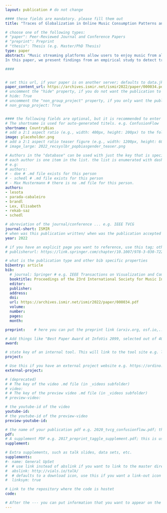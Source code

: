 ```yaml
---
layout: publication # do not change

#### these fields are mandatory. please fill them out
title: "Traces of Globalization in Online Music Consumption Patterns and Results of Recommendation Algorithms" # title of your publication 

# choose one of the following types:
# "paper": Peer-Reviewed Journal and Conference Papers
# "preprint": Preprint
# "thesis": Thesis (e.g. Master/PhD Thesis)
type: paper
abstract: "Music streaming platforms allow users to enjoy music from all over the globe. Such opportunity speeds up cultural exchange between different countries, a process often associated with globalization. While such an exchange could lead to more diverse music consumption, empirical evidence on its influence on online music consumption is limited. Besides, the extent to which music recommender systems foster exchange or amplify globalization in music remains an understudied problem.
In this paper, we present findings from an empirical study to detect traces of globalization in domestic vs. foreign online music consumption. Besides, we investigate if popular recommendation algorithms, specifically ItemKNN and NeuMF, are prone to amplifying globalization processes. Our experiments on Last.fm listening data show nuanced patterns of globalization in music consumption. We observe a strong position of US music in all considered countries. In countries such as Sweden, Great Britain, or Brazil, US music shows various levels of coexistence with domestic music. We find that Finland is least influenced by US music, while greatly consuming and 'exporting' domestic music. With respect to recommendation algorithms, ItemKNN tends to recommend domestic music to users of many countries, while NeuMF contributes to accelerating globalization and shifting balance towards dominance of US music on the market." # insert the abstract of your publication between the quotes; you can use html e.g. to make links (<a></a>) or generate bold (<b></b>) etc. text 

####


# set this url, if your paper is on another server; defaults to data.jku-vds-lab.at
paper_content_url: https://archives.ismir.net/ismir2022/paper/000034.pdf
# uncomment the "hide" property, if you do not want the publication to be displayed on the website (usually you don't need this)
# hide: True
# uncomment the "non_group_project" property, if you only want the publication to be displayed on your personal page (i.e. publications where you contributed, but does not have anything to do with the Vis Group e.g. Master Thesis,...)
# non_group_project: True


#### the following fields are optional, but it is recommended to enter as much information as possible
# The shortname is used for auto-generated titels. e.g. ConfusionFlow
shortname: CountryBias
# add a 2:1 aspect ratio (e.g., width: 400px, height: 200px) to the folder /assets/images/papers/ e.g. 2020_tvcg_confusionflow.png
image: placeholder.png
# add a 2:1 aspect ratio teaser figure (e.g., width: 1200px, height: 600px) to the folder /assets/images/papers/ e.g. 2020_tvcg_confusionflow_teaser.png
# image_large: 2022_recsyslbr_popbiasgender_teaser.png

# Authors in the "database" can be used with just the key that is specified in the corresponding .md file (usually it is the lastname in lower case e.g. doe). Authors that do not have an individual page here should be stated with their full name (e.g. John Doe)
# each author is one item in the list. the list is enumerated with dashes ("-")
# e.g:
# authors:
# - doe # .md file exists for this person
# - schedl # .md file exists for this person
# - Max Mustermann # there is no .md file for this person.
authors:
- lesota
- parada-cabaleiro
- brandl
- Lex, Elisabeth
- rekab-saz
- schedl

# abreviation of the journal/conference ... e.g. IEEE TVCG
journal-short: ISMIR
# when was this publication written/ when was the publication accepted (e.g. 2020)
year: 2022

# if you have an explicit page you want to reference, use this tag; otherwise it will be generated from your doi
# publisherurl: https://link.springer.com/chapter/10.1007/978-3-030-72240-1_60 # add link to publisher page of your publication

# what is the publication type and other bib specific properties
bibentry: article
bib:
  # journal: Springer # e.g. IEEE Transactions on Visualization and Computer Graphics (to appear)
  booktitle: Proceedings of the 23rd International Society for Music Information Retrieval Conference, {ISMIR} 2022, Bengaluru, India, December 4-8, 2022
  editor: 
  publisher:
  address: 
  doi:		
  url: https://archives.ismir.net/ismir2022/paper/000034.pdf
  volume: 
  number: 
  pages: 
  month: 

preprint:	 # here you can put the preprint link (arxiv.org, osf.io,...) e.g. https://arxiv.org/abs/1910.00969

# Add things like "Best Paper Award at InfoVis 2099, selected out of 4000 submissions"
award:

# state key of an internal tool. This will link to the tool site e.g. lineup (usually not needed)
project: 

# Use this if you have an external project website e.g. https://ordino.caleydoapp.org/
external-project: 

# (deprecated)
# # The key of the video .md file (in _videos subfolder)
# video: 
# # The key of the preview video .md file (in _videos subfolder)
# preview-video:

# the youtube-id of the video
youtube-id:
# the youtube-id of the preview-video
preview-youtube-id: 

# the name of your publication pdf e.g. 2020_tvcg_confusionflow.pdf; this is usually uploaded to the caleydo aws server
pdf: 
# A supplement PDF e.g. 2017_preprint_taggle_supplement.pdf; this is usually uploaded to the caleydo aws server
supplement: 

# Extra supplements, such as talk slides, data sets, etc.
supplements:
#- name: General UpSet
#  # use link instead of abslink if you want to link to the master directory
#  abslink: http://vials.io/talk/
#  # defaults to a download icon, use this if you want a link-out icon
#  linksym: true

# Link to the repository where the code is hostet
code:

# After the --- you can put information that you want to appear on the website using markdown formatting or HTML. A good example are acknowledgements, extra references, an erratum, etc.
---
```

